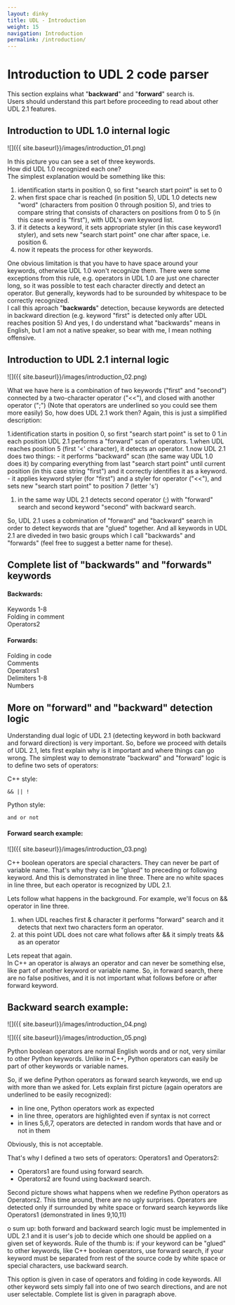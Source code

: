 ```yaml
---
layout: dinky
title: UDL - Introduction
weight: 15
navigation: Introduction
permalink: /introduction/
---
```


Introduction to UDL 2 code parser
=================================

This section explains what "__backward__" and "__forward__" search is.    
Users should understand this part before proceeding to read about other UDL 2.1 features.


## Introduction to UDL 1.0 internal logic

![]({{ site.baseurl}}/images/introduction_01.png)


In this picture you can see a set of three keywords.   
How did UDL 1.0 recognized each one?    
The simplest explanation would be something like this:

1. identification starts in position 0, so first "search start point" is set to 0
1. when first space char is reached (in position 5), UDL 1.0 detects new "word" (characters from position 0 through position 5), and tries to compare string that consists of characters on positions from 0 to 5 (in this case word is "first"), with UDL's own keyword list.
1. if it detects a keyword, it sets appropriate styler (in this case keyword1 styler), and sets new "search start point" one char after space, i.e. position 6.
1. now it repeats the process for other keywords.


One obvious limitation is that you have to have space around your keywords, otherwise UDL 1.0 won't recognize them. 
There were some exceptions from this rule, e.g. operators in UDL 1.0 are just one charecter long, 
so it was possible to test each character directly and detect an operator. But generally, keywords had to be 
surounded by whitespace to be correctly recognized.   
I call this aproach "__backwards__" detection, because keywords are detected in backward direction 
(e.g. keyword "first" is detected only after UDL reaches position 5)
And yes, I do understand what "backwards" means in English, but I am not a native speaker, so bear with me, 
I mean nothing offensive.

## Introduction to UDL 2.1 internal logic

![]({{ site.baseurl}}/images/introduction_02.png)

What we have here is a combination of two keywords ("first" and "second") connected by a two-character operator ("<<"), and closed with another operator (";") (Note that operators are underlined so you could see them more easily)
So, how does UDL 2.1 work then?
Again, this is just a simplified description:

1.identification starts in position 0, so first "search start point" is set to 0
1.in each position UDL 2.1 performs a "forward" scan of operators.
1.when UDL reaches position 5 (first '<' character), it detects an operator.
1.now UDL 2.1 does two things:
    - it performs "backward" scan (the same way UDL 1.0 does it) by comparing everything from 
    last "search start point" until current position (in this case string "first") 
    and it correctly identifies it as a keyword.
    - it applies keyword styler (for "first") and a styler for operator ("<<"), 
    and sets new "search start point" to position 7 (letter 's')
1. in the same way UDL 2.1 detects second operator (;) with "forward" search and second keyword 
"second" with backward search.

So, UDL 2.1 uses a cobmination of "forward" and "backward" search in order to detect keywords that are 
"glued" together. And all keywords in UDL 2.1 are diveded in two basic groups which 
I call "backwards" and "forwards" (feel free to suggest a better name for these).

## Complete list of "backwards" and "forwards" keywords

#### Backwards:
Keywords 1-8           
Folding in comment     
Operators2             

#### Forwards:
Folding in code    
Comments           
Operators1         
Delimiters 1-8     
Numbers            

## More on "forward" and "backward" detection logic

Understanding dual logic of UDL 2.1 (detecting keyword in both backward and forward direction) is very important. 
So, before we proceed with details of UDL 2.1, lets first explain why is it important and where things can go wrong.
The simplest way to demonstrate "backward" and "forward" logic is to define two sets of operators:

C++ style: 
    
    && || !

Python style: 

    and or not


#### Forward search example:

![]({{ site.baseurl}}/images/introduction_03.png)

C++ boolean operators are special characters. They can never be part of variable name. 
That's why they can be "glued" to preceding or following keyword. And this is demonstrated in line three. 
There are no white spaces in line three, but each operator is recognized by UDL 2.1.

Lets follow what happens in the background. For example, we'll focus on && operator in line three.

1. when UDL reaches first & character it performs "forward" search and it detects that 
next two characters form an operator.
1. at this point UDL does not care what follows after && it simply treats && as an operator

Lets repeat that again.     
In C++ an operator is always an operator and can never be something else, 
like part of another keyword or variable name. So, in forward search, there are no false positives, 
and it is not important what follows before or after forward keyword.


## Backward search example:

![]({{ site.baseurl}}/images/introduction_04.png)

![]({{ site.baseurl}}/images/introduction_05.png)


Python boolean operators are normal English words and or not, very similar to other Python keywords. 
Unlike in C++, Python operators can easily be part of other keywords or variable names.

So, if we define Python operators as forward search keywords, we end up with more than we asked for.
Lets explain first picture (again operators are underlined to be easily recognized):

- in line one, Python operators work as expected
- in line three, operators are highlighted even if syntax is not correct
- in lines 5,6,7, operators are detected in random words that have and or not in them

Obviously, this is not acceptable.

That's why I defined a two sets of operators: Operators1 and Operators2:

- Operators1 are found using forward search.
- Operators2 are found using backward search. 

Second picture shows what happens when we redefine Python operators as Operators2. 
This time around, there are no ugly surprises. Operators are detected only if surrounded by white space or 
forward search keywords like Operators1 (demonstrated in lines 9,10,11)

o sum up: both forward and backward search logic must be implemented in UDL 2.1 and it is user's job to 
decide which one should be applied on a given set of keywords. 
Rule of the thumb is: if your keyword can be "glued" to other keywords, 
like C++ boolean operators, use forward search, if your keyword must be separated from rest of the 
source code by white space or special characters, use backward search.

This option is given in case of operators and folding in code keywords. 
All other keyword sets simply fall into one of two search directions, and are not user selectable. 
Complete list is given in paragraph above.


